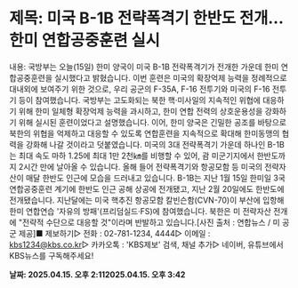 # **제목: 미국 B-1B 전략폭격기 한반도 전개…한미 연합공중훈련 실시**

  내용: 국방부는 오늘(15일) 한미 양국이 미국 B-1B 전략폭격기가 전개한 가운데 한미 연합공중훈련을 실시했다고 밝혔습니다. 이번 훈련은 미국의 확장억제 능력을 정례적으로 대내외에 보여주기 위한 것으로, 우리 공군의 F-35A, F-16 전투기와 미국의 F-16 전투기 등이 참여했습니다. 국방부는 고도화되는 북한 핵·미사일의 지속적인 위협에 대응하기 위해 한미 일체형 확장억제 능력을 과시하고, 한미 연합 전력의 상호운용성을 강화하기 위해 실시된 훈련이었다고 설명했습니다. 이어, 한미 양국은 긴밀한 공조를 바탕으로 북한의 위협을 억제하고 대응할 수 있도록 연합훈련을 지속적으로 확대해 한미동맹의 협력을 강화해 나갈 것이라고 덧붙였습니다. 미국의 3대 전략폭격기 가운데 하나인 B-1B는 최대 속도 마하 1.25에 최대 1만 2천㎞를 비행할 수 있어, 괌 미군기지에서 한반도까지 2시간 만에 날아올 수 있습니다. 올해 들어 전략폭격기와 항공모함 등 미국의 전략자산이 매달 한반도 인근에 모습을 드러내고 있습니다. B-1B는 지난 1월 15일 한미일 3국 연합공중훈련 계기에 한반도 인근 공해 상공에 전개됐고, 지난 2월 20일에도 한반도에 전개됐습니다. 지난달에는 미국 핵추진 항공모함 칼빈슨함(CVN-70)이 부산에 입항해 한미 연합연습 '자유의 방패'(프리덤실드·FS)에 참여했습니다. 북한은 미 전략자산 전개에 "전략적 수단으로 대응할 것"이라며 반발하고 있습니다.[사진 출처 : 연합뉴스 / 미 공군 제공]■ 제보하기▷ 전화 : 02-781-1234, 4444▷ 이메일 : kbs1234@kbs.co.kr▷ 카카오톡 : 'KBS제보' 검색, 채널 추가▷ 네이버, 유튜브에서 KBS뉴스를 구독해주세요!

  **날짜: 2025.04.15. 오후 2:112025.04.15. 오후 3:42**